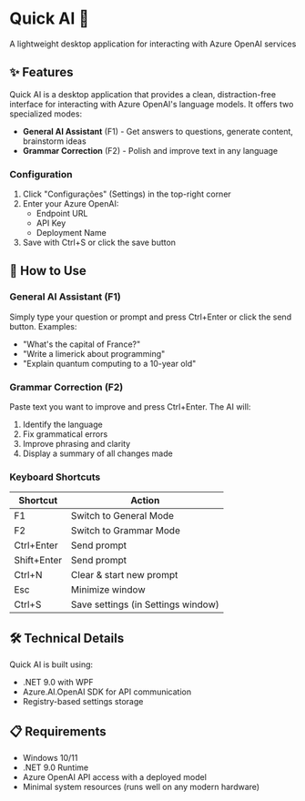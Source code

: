 # Quick AI 🧠

A lightweight desktop application for interacting with Azure OpenAI services</p>

## ✨ Features

Quick AI is a desktop application that provides a clean, distraction-free interface for interacting with Azure OpenAI's language models. It offers two specialized modes:

- **General AI Assistant** (F1) - Get answers to questions, generate content, brainstorm ideas
- **Grammar Correction** (F2) - Polish and improve text in any language

### Configuration

1. Click "Configurações" (Settings) in the top-right corner
2. Enter your Azure OpenAI:
   - Endpoint URL
   - API Key
   - Deployment Name
3. Save with Ctrl+S or click the save button

## 💬 How to Use

### General AI Assistant (F1)

Simply type your question or prompt and press Ctrl+Enter or click the send button. Examples:

- "What's the capital of France?"
- "Write a limerick about programming"
- "Explain quantum computing to a 10-year old"

### Grammar Correction (F2)

Paste text you want to improve and press Ctrl+Enter. The AI will:

1. Identify the language
2. Fix grammatical errors
3. Improve phrasing and clarity
4. Display a summary of all changes made

### Keyboard Shortcuts

| Shortcut | Action |
|----------|--------|
| F1 | Switch to General Mode |
| F2 | Switch to Grammar Mode |
| Ctrl+Enter | Send prompt |
| Shift+Enter | Send prompt |
| Ctrl+N | Clear & start new prompt |
| Esc | Minimize window |
| Ctrl+S | Save settings (in Settings window) |

## 🛠️ Technical Details

Quick AI is built using:

- .NET 9.0 with WPF
- Azure.AI.OpenAI SDK for API communication
- Registry-based settings storage

## 📋 Requirements

- Windows 10/11
- .NET 9.0 Runtime
- Azure OpenAI API access with a deployed model
- Minimal system resources (runs well on any modern hardware)